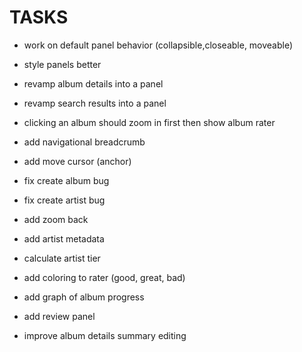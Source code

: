 
# TASKS
- work on default panel behavior (collapsible,closeable, moveable)
- style panels better
- revamp album details into a panel
- revamp search results into a panel
- clicking an album should zoom in first then show album rater
- add navigational breadcrumb
- add move cursor (anchor) 
- fix create album bug
- fix create artist bug
- add zoom back

- add artist metadata
- calculate artist tier

- add coloring to rater (good, great, bad)
- add graph of album progress   
- add review panel
- improve album details summary editing
